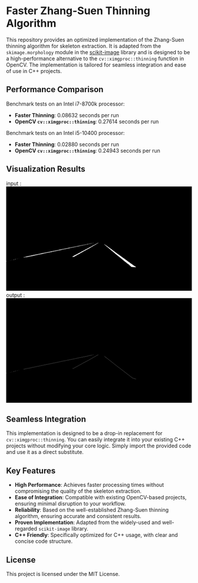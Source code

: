# Faster Zhang-Suen Thinning Algorithm

This repository provides an optimized implementation of the Zhang-Suen thinning algorithm for skeleton extraction. It is adapted from the `skimage.morphology` module in the [scikit-image](https://scikit-image.org/) library and is designed to be a high-performance alternative to the `cv::ximgproc::thinning` function in OpenCV. The implementation is tailored for seamless integration and ease of use in C++ projects.

## Performance Comparison

Benchmark tests on an Intel i7-8700k processor:

- **Faster Thinning**: 0.08632 seconds per run  
- **OpenCV `cv::ximgproc::thinning`**: 0.27614 seconds per run

Benchmark tests on an Intel i5-10400 processor:

- **Faster Thinning**: 0.02880 seconds per run  
- **OpenCV `cv::ximgproc::thinning`**: 0.24943 seconds per run

## Visualization Results
input :
  ![input image ](tmp.png "Input Image")
output :
  ![output image ](sk.png "Ouput Image")

## Seamless Integration

This implementation is designed to be a drop-in replacement for `cv::ximgproc::thinning`. You can easily integrate it into your existing C++ projects without modifying your core logic. Simply import the provided code and use it as a direct substitute.

## Key Features

- **High Performance**: Achieves faster processing times without compromising the quality of the skeleton extraction.
- **Ease of Integration**: Compatible with existing OpenCV-based projects, ensuring minimal disruption to your workflow.
- **Reliability**: Based on the well-established Zhang-Suen thinning algorithm, ensuring accurate and consistent results.
- **Proven Implementation**: Adapted from the widely-used and well-regarded `scikit-image` library.
- **C++ Friendly**: Specifically optimized for C++ usage, with clear and concise code structure.

## License
This project is licensed under the MIT License.
